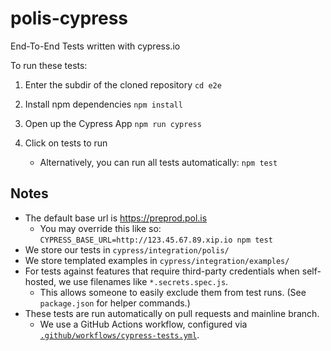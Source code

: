 # polis-cypress

End-To-End Tests written with cypress.io

To run these tests:

1. Enter the subdir of the cloned repository
`cd e2e`

2. Install npm dependencies
`npm install`

3. Open up the Cypress App
`npm run cypress`

4. Click on tests to run
    - Alternatively, you can run all tests automatically: `npm test`

## Notes

- The default base url is https://preprod.pol.is
  - You may override this like so: `CYPRESS_BASE_URL=http://123.45.67.89.xip.io npm test`
- We store our tests in `cypress/integration/polis/`
- We store templated examples in `cypress/integration/examples/`
- For tests against features that require third-party credentials when self-hosted, we use filenames like `*.secrets.spec.js`.
  - This allows someone to easily exclude them from test runs. (See `package.json` for helper commands.)
- These tests are run automatically on pull requests and mainline branch.
  - We use a GitHub Actions workflow, configured via [`.github/workflows/cypress-tests.yml`](/.github/workflows/cypress-tests.yml).
